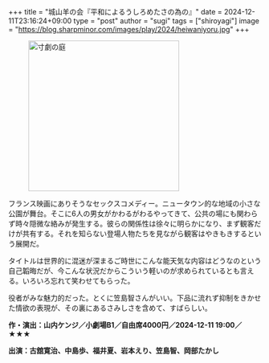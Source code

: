 +++
title = "城山羊の会『平和によるうしろめたさの為の』"
date = 2024-12-11T23:16:24+09:00
type = "post"
author = "sugi"
tags = ["shiroyagi"]
image = "https://blog.sharpminor.com/images/play/2024/heiwaniyoru.jpg"
+++
<figure class="alignleft"><img src="/images/play/2024/heiwaniyoru.jpg" alt="寸劇の庭" style="width: 300px !important;"></figure>

フランス映画にありそうなセックスコメディー。ニュータウン的な地域の小さな公園が舞台。そこに6人の男女がかわるがわるやってきて、公共の場にも関わらず時々隠微な絡みが発生する。彼らの関係性は徐々に明らかになり、まず観客だけが共有する。それを知らない登場人物たちを見ながら観客はやきもきするという展開だ。

タイトルは世界的に混迷が深まるご時世にこんな能天気な内容はどうなのという自己韜晦だが、今こんな状況だからこういう軽いのが求められているとも言える。いろいろ忘れて笑わせてもらった。

役者がみな魅力的だった。とくに笠島智さんがいい。下品に流れず抑制をきかせた情欲の表現が、その裏にあるさみしさを含めて、すばらしい。

**作・演出：山内ケンジ／小劇場B1／自由席4000円／2024-12-11 19:00／★★★**

**出演：古舘寛治、中島歩、福井夏、岩本えり、笠島智、岡部たかし**